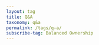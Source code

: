 ```yaml
---
layout: tag
title: Q&A
taxonomy: q&a
permalink: /tags/q-a/
subscribe-tag: Balanced Ownership
---
```

